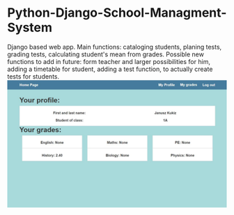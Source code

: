# Python-Django-School-Managment-System
Django based web app. Main functions: cataloging students, planing tests, grading tests, calculating student's mean from grades. Possible new functions to add in future: form teacher and larger possibilities for him, adding a timetable for student, adding a test function, to actually create tests for students.
![](ScreenShots/student_details.JPG)

